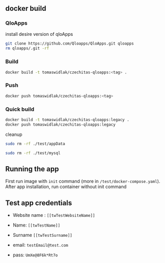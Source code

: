 # 




## docker build

### QloApps
install desire version of qloApps
```bash
git clone https://github.com/Qloapps/QloApps.git qloapps
rm qloapps/.git -rf
```

### Build
```bash
docker build -t tomaswidlak/czechitas-qloapps:<tag> .
```

### Push 
```bash
docker push tomaswidlak/czechitas-qloapps:<tag>
```


### Quick build
```bash
docker build -t tomaswidlak/czechitas-qloapps:legacy .
docker push tomaswidlak/czechitas-qloapps:legacy
```
cleanup
```bash
sudo rm -rf ./test/appData
```
```bash
sudo rm -rf ./test/mysql
```




## Running the app 
First run image with `init` command (more in `/test/docker-compose.yaml`). After app installation, run container without init command

## Test app credentials 

- Website name : `[[twTestWebsiteName]]`
- Name: `[[twTestName]]`
- Surname `[[twTestSurname]]`


- email: `testEmail@test.com`
- pass: `UmXe@8F6k*Rt7o`
